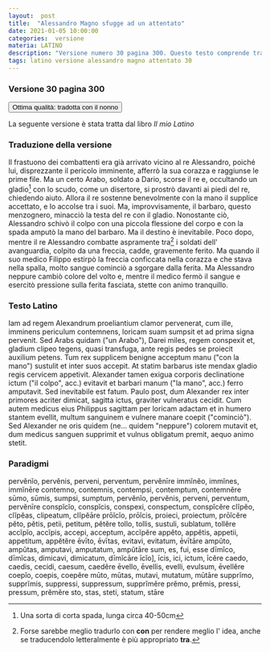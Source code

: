 ```yaml
---
layout:  post
title:  "Alessandro Magno sfugge ad un attentato"
date: 2021-01-05 10:00:00
categories:  versione
materia: LATINO
description: "Versione numero 30 pagina 300. Questo testo comprende traduzione accurata dal Latino fatta con mio nonno e paradigmi."
tags: latino versione alessandro magno attentato 30
---
```

### Versione 30 pagina 300

<button class="smallbutton listio">Ottima qualità: tradotta con il nonno </button>

La seguente versione è stata tratta dal libro _Il mio Latino_

### Traduzione della versione

Il frastuono dei combattenti era già arrivato vicino al re Alessandro, poiché lui, disprezzante il pericolo imminente, afferrò la sua corazza e raggiunse le prime file. Ma un certo Arabo, soldato a Dario, scorse il re e, occultando un gladio[^1] con lo scudo, come un disertore, si prostrò davanti ai piedi del re, chiedendo aiuto. Allora il re sostenne benevolmente con la mano il supplice accettato, e lo accolse tra i suoi. Ma, improvvisamente, il barbaro, questo menzognero, minacciò la testa del re con il gladio. Nonostante ciò, Alessandro schivò il colpo con una piccola flessione del corpo e con la spada amputò la mano del barbaro. Ma il destino è inevitabile. Poco dopo, mentre il re Alessandro combatte aspramente tra[^2] i soldati dell' avanguardia, colpito da una freccia, cadde, gravemente ferito. Ma quando il suo medico Filippo estirpò la freccia conficcata nella corazza e che stava nella spalla, molto sangue cominciò a sgorgare dalla ferita. Ma Alessandro neppure cambiò colore del volto e, mentre il medico fermò il sangue e esercitò pressione sulla ferita fasciata, stette con animo tranquillo.

[^1]: Una sorta di corta spada, lunga circa 40-50cm 
[^2]: Forse sarebbe meglio tradurlo con **con** per rendere meglio l' idea, anche se traducendolo letteralmente è più appropriato **tra**.

### Testo Latino

Iam ad regem Alexandrum proeliantium clamor pervenerat, cum ille, imminens periculum contemnens, loricam suam sumpsit et ad prima signa pervenit. Sed Arabs quidam ("un Arabo"), Darei miles, regem conspexit et, gladium clipeo tegens, quasi transfuga, ante regis pedes se proiecit auxilium petens. Tum rex supplicem benigne acceptum manu ("con la mano") sustulit et inter suos accepit. At statim barbarus iste mendax gladio regis cervicem appetivit. Alexander tamen exigua corporis declinatione ictum ("il colpo", acc.) evitavit et barbari manum ("la mano", acc.) ferro amputavit. Sed inevitabile est fatum. Paulo post, dum Alexander rex inter primores acriter dimicat, sagitta ictus, graviter vulneratus cecidit. Cum autem medicus eius Philippus sagittam per loricam adactam et in humero stantem evellit, multum sanguinem e vulnere manare coepit ("cominciò"). Sed Alexander ne oris quidem (ne... quidem "neppure") colorem mutavit et, dum medicus sanguen supprimit et vulnus obligatum premit, aequo animo stetit.

### Paradigmi

pervĕnĭo, pervĕnis, perveni, perventum, pervĕnīre immĭnĕo, immĭnes, immĭnēre contemno, contemnis, contempsi, contemptum, contemnĕre sūmo, sūmis, sumpsi, sumptum, pervĕnĭo, pervĕnis, perveni, perventum, pervĕnīre conspĭcĭo, conspĭcis, conspexi, conspectum, conspĭcĕre clĭpĕo, clĭpĕas, clipeatum, clĭpĕāre prōĭcĭo, prōĭcis, proieci, proiectum, prōĭcĕre pĕto, pĕtis, petii, petitum, pĕtĕre tollo, tollis, sustuli, sublatum, tollĕre accĭpĭo, accĭpis, accepi, acceptum, accĭpĕre appĕto, appĕtis, appetii, appetitum, appĕtĕre ēvīto, ēvītas, evitavi, evitatum, ēvītāre ampŭto, ampŭtas, amputavi, amputatum, ampŭtāre sum, es, fui, esse dīmĭco, dīmĭcas, dimicavi, dimicatum, dīmĭcāre īcĭo\], īcis, ici, ictum, īcĕre caedo, caedis, cecidi, caesum, caedĕre ēvello, ēvellis, evelli, evulsum, ēvellĕre coepĭo, coepis, coepĕre mūto, mūtas, mutavi, mutatum, mūtāre supprĭmo, supprĭmis, suppressi, suppressum, supprĭmĕre prĕmo, prĕmis, pressi, pressum, prĕmĕre sto, stas, steti, statum, stāre